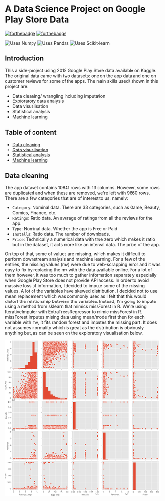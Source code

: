 # A Data Science Project on Google Play Store Data
[![forthebadge](https://forthebadge.com/images/badges/made-with-python.svg)](https://forthebadge.com)
[![forthebadge](https://forthebadge.com/images/badges/built-with-love.svg)](https://forthebadge.com)

![Uses Numpy](https://img.shields.io/badge/uses-numpy-yellow)
![Uses Pandas](https://img.shields.io/badge/uses-Pandas-green)
![Uses Scikit-learn](https://img.shields.io/badge/uses-scikit--learn-blue)

## Introduction
This a side-project using 2018 Google Play Store data available on Kaggle. The original data came with two datasets: one on the app data and one on customer reviews for some of the apps. The main skills used/ shown in this project are: 

- Data cleaning/ wrangling including imputation
- Exploratory data analysis
- Data visualisation
- Statistical analysis
- Machine learning

## Table of content

- [Data cleaning](#data-cleaning)
- [Data visualisation](#data-visualisation)
- [Statistical analysis](#statistical-analysis)
- [Machine learning](#machine-learning)

## Data cleaning
The app dataset contains 10841 rows with 13 columns. However, some rows are duplicated and when these are removed, we're left with 9660 rows. There are a few categories that are of interest to us, namely:

- `Category`: Nominal data. There are 33 categories, such as Game, Beauty, Comics, Finance, etc.
- `Ratings`: Ratio data. An average of ratings from all the reviews for the app.
- `Type`: Nominal data. Whether the app is Free or Paid
- `Installs`: Ratio data. The number of downloads.
- `Price`: Technically a numerical data with true zero which makes it ratio but in the dataset, it acts more like an interval data. The price of the app.

On top of that, some of values are missing, which makes it difficult to perform downstream analysis and machine learning. For a few of the entries, the missing values (mv) were due to web-scrapping error and it was easy to fix by replacing the mv with the data available online. For a lot of them however, it was too much to gather information separately especially when Google Play Store does not provide API access. In order to avoid massive loss of information, I decided to impute some of the missing values.  A lot of the variables have skewed distribution. I decided not to use mean replacement which was commonly used as I felt that this would distort the relationship between the variables. Instead, I'm going to impute using a method from sklearn that mimics missForest in R. We're using IterativeImputer with ExtraTreesRegressor to mimic missForest in R. missForest imputes mising data using mean/mode first then for each variable with mv, it fits random forest and imputes the missing part. It does not assumes normality which is great as the distribution is obviously anything but, as can be seen on the exploratory visualisation below.

<p align="center">
    <img src="https://github.com/hannz88/Google_Play_Store_Data_Science/blob/main/Graphs/EDA.png" alt="Exploratory Analysis of the variables of interest">
</p>
